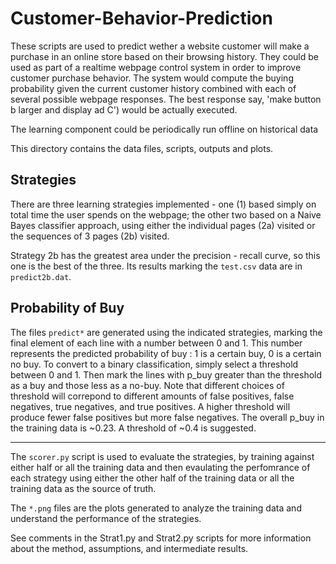 # Customer-Behavior-Prediction


These scripts are used to predict wether a website customer will make a purchase in an online store 
based on their browsing history. They could be used as part of a realtime webpage control system 
in order to improve customer purchase behavior. The system would compute the buying probability
given the current customer history combined with each of several possible webpage responses.
The best response say, 'make button b larger and display ad C') would be actually executed.

The learning component could be periodically run offline on historical data
                                                                        
This directory contains the data files, scripts, outputs and plots. 

Strategies
----------
There are three learning strategies implemented - one (1) based simply on total time the 
user spends on the webpage; the other two based on a Naive Bayes classifier
approach, using either the individual pages (2a) visited or the sequences of 3 
pages (2b) visited.

Strategy 2b has the greatest area under the precision - recall curve, so this one is the
best of the three. Its results marking the `test.csv` data are in `predict2b.dat`. 

Probability of Buy
-----------------
The files `predict*` are generated using the indicated strategies, marking the final 
element of each line with a number between 0 and 1. This number represents the predicted 
probability of buy : 1 is a certain buy, 0 is a certain no buy. To convert to a binary 
classification, simply select a threshold between 0 and 1. Then mark the lines with p_buy 
greater than the threshold as a buy and those less as a no-buy. Note that different choices
of threshold will correpond to different amounts of false positives, false negatives,
true negatives, and true positives. A higher threshold will produce fewer false positives but
more false negatives. The overall p_buy in the training data is ~0.23. A threshold of ~0.4
is suggested. 

-----------
The `scorer.py` script is used to evaluate the strategies, by training against either half or all 
the training data and then evaulating the perfomrance of each strategy using either the other half
of the training data or all the training data as the source of truth. 

The `*.png` files are the plots generated to analyze the training data and understand
the performance of the strategies. 

See comments in the Strat1.py and Strat2.py scripts for more information about the 
method, assumptions, and intermediate results. 

